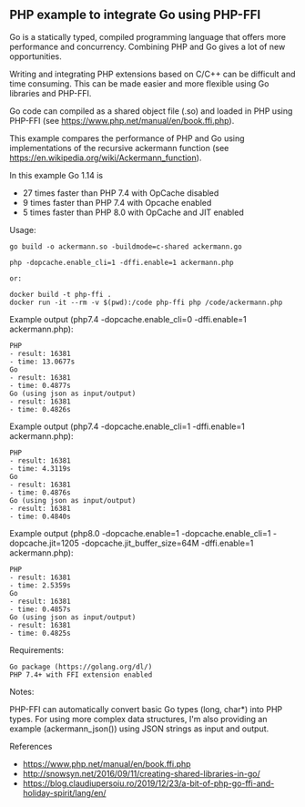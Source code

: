 PHP example to integrate Go using PHP-FFI
------------------------------------------

Go is a statically typed, compiled programming language that offers more performance and concurrency.
Combining PHP and Go gives a lot of new opportunities.

Writing and integrating PHP extensions based on C/C++ can be difficult and time consuming.
This can be made easier and more flexible using Go libraries and PHP-FFI.

Go code can compiled as a shared object file (.so) and loaded in PHP using PHP-FFI
(see https://www.php.net/manual/en/book.ffi.php).

This example compares the performance of PHP and Go using implementations
of the recursive ackermann function (see https://en.wikipedia.org/wiki/Ackermann_function).

In this example Go 1.14 is
- 27 times faster than PHP 7.4 with OpCache disabled
- 9 times faster than PHP 7.4 with Opcache enabled
- 5 times faster than PHP 8.0 with OpCache and JIT enabled

Usage:

    go build -o ackermann.so -buildmode=c-shared ackermann.go

    php -dopcache.enable_cli=1 -dffi.enable=1 ackermann.php

    or:

    docker build -t php-ffi .
    docker run -it --rm -v $(pwd):/code php-ffi php /code/ackermann.php

Example output (php7.4 -dopcache.enable_cli=0 -dffi.enable=1 ackermann.php):

    PHP
    - result: 16381
    - time: 13.0677s
    Go
    - result: 16381
    - time: 0.4877s
    Go (using json as input/output)
    - result: 16381
    - time: 0.4826s

Example output (php7.4 -dopcache.enable_cli=1 -dffi.enable=1 ackermann.php):

    PHP
    - result: 16381
    - time: 4.3119s
    Go
    - result: 16381
    - time: 0.4876s
    Go (using json as input/output)
    - result: 16381
    - time: 0.4840s

Example output (php8.0 -dopcache.enable=1 -dopcache.enable_cli=1 -dopcache.jit=1205 -dopcache.jit_buffer_size=64M -dffi.enable=1 ackermann.php):

    PHP
    - result: 16381
    - time: 2.5359s
    Go
    - result: 16381
    - time: 0.4857s
    Go (using json as input/output)
    - result: 16381
    - time: 0.4825s

Requirements:

    Go package (https://golang.org/dl/)
    PHP 7.4+ with FFI extension enabled

Notes:

PHP-FFI can automatically convert basic Go types (long, char*) into PHP types.
For using more complex data structures, I'm also providing an example (ackermann_json())
using JSON strings as input and output.

References

- https://www.php.net/manual/en/book.ffi.php
- http://snowsyn.net/2016/09/11/creating-shared-libraries-in-go/
- https://blog.claudiupersoiu.ro/2019/12/23/a-bit-of-php-go-ffi-and-holiday-spirit/lang/en/
